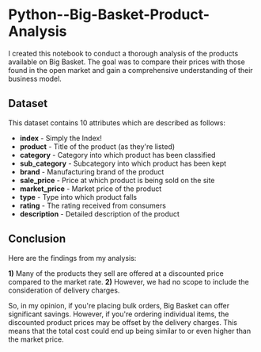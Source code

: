 # Python--Big-Basket-Product-Analysis

I created this notebook to conduct a thorough analysis of the products available on Big Basket. The goal was to compare their prices with those found in the open market and gain a comprehensive understanding of their business model.

## Dataset

This dataset contains 10 attributes which are described as follows:

- **index** - Simply the Index!
- **product** - Title of the product (as they're listed)
- **category** - Category into which product has been classified
- **sub_category** - Subcategory into which product has been kept
- **brand** - Manufacturing brand of the product
- **sale_price** - Price at which product is being sold on the site
- **market_price** - Market price of the product
- **type** - Type into which product falls
- **rating** - The rating received from consumers
- **description** - Detailed description of the product

## Conclusion

Here are the findings from my analysis:

**1)** Many of the products they sell are offered at a discounted price compared to the market rate.
**2)** However, we had no scope to include the consideration of delivery charges.

So, in my opinion, if you're placing bulk orders, Big Basket can offer significant savings. However, if you're ordering individual items, the discounted product prices may be offset by the delivery charges. This means that the total cost could end up being similar to or even higher than the market price.
